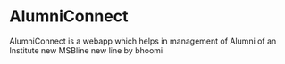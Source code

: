 # AlumniConnect
AlumniConnect is a webapp which helps in management of Alumni of an Institute
new MSBline
new line by bhoomi